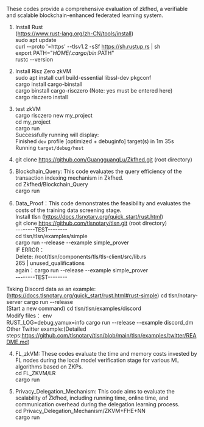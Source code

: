 These codes provide a comprehensive evaluation of zkfhed,  a verifiable and scalable blockchain-enhanced federated learning system.

1. Install Rust  
(https://www.rust-lang.org/zh-CN/tools/install)  
sudo apt update  
curl --proto '=https' --tlsv1.2 -sSf https://sh.rustup.rs | sh  
export PATH="$HOME/.cargo/bin:$PATH"  
rustc --version  

2. Install Risz Zero zkVM  
sudo apt install curl build-essential libssl-dev pkgconf  
cargo install cargo-binstall  
cargo binstall cargo-risczero    (Note: yes must be entered here)    
cargo risczero install  
 
4. test zkVM  
cargo risczero new my_project  
cd my_project  
cargo run  
Successfully running will display:    
    Finished `dev` profile [optimized + debuginfo] target(s) in 1m 35s  
    Running `target/debug/host`  

5. git clone https://github.com/GuangguangLu/Zkfhed.git  (root directory)  

6. Blockchain_Query: This code evaluates the query efficiency of the transaction indexing mechanism in Zkfhed.  
cd Zkfhed/Blockchain_Query  
cargo run

7. Data_Proof：This code demonstrates the feasibility and evaluates the costs of the training data screening stage.  
Install tlsn (https://docs.tlsnotary.org/quick_start/rust.html)     
git clone https://github.com/tlsnotary/tlsn.git  (root directory)  
--------TEST--------  
cd tlsn/tlsn/examples/simple  
cargo run --release --example simple_prover  
IF ERROR：  
Delete: /root/tlsn/components/tls/tls-client/src/lib.rs  
265 |     unused_qualifications  
again：cargo run --release --example simple_prover  
--------TEST--------  
   
Taking Discord data as an example:(https://docs.tlsnotary.org/quick_start/rust.html#rust-simple)
cd tlsn/notary-server
cargo run --release  
(Start a new command)  cd tlsn/tlsn/examples/discord  
Modify files： env  
RUST_LOG=debug,yamux=info cargo run --release --example discord_dm  
Other Twitter example:(Detailed steps:https://github.com/tlsnotary/tlsn/blob/main/tlsn/examples/twitter/README.md)  

4. FL_zkVM: These codes evaluate the time and memory costs invested by FL nodes during the local model verification stage for various ML algorithms based on ZKPs.  
cd FL_ZKVM/LR  
cargo run

6. Privacy_Delegation_Mechanism: This code aims to evaluate the scalability of Zkfhed, including running time, online time, and communication overhead during the delegation learning process.  
cd Privacy_Delegation_Mechanism/ZKVM+FHE+NN  
cargo run


